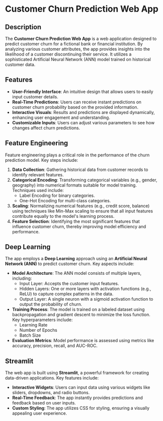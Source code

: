 # Customer Churn Prediction Web App

## Description
The **Customer Churn Prediction Web App** is a web application designed to predict customer churn for a fictional bank or financial institution. By analyzing various customer attributes, the app provides insights into the likelihood of a customer discontinuing their service. It utilizes a sophisticated Artificial Neural Network (ANN) model trained on historical customer data.

## Features
- **User-Friendly Interface**: An intuitive design that allows users to easily input customer details.
- **Real-Time Predictions**: Users can receive instant predictions on customer churn probability based on the provided information.
- **Interactive Visuals**: Results and predictions are displayed dynamically, enhancing user engagement and understanding.
- **Customizable Inputs**: Users can adjust various parameters to see how changes affect churn predictions.

## Feature Engineering
Feature engineering plays a critical role in the performance of the churn prediction model. Key steps include:

1. **Data Collection**: Gathering historical data from customer records to identify relevant features.
2. **Categorical Encoding**: Transforming categorical variables (e.g., gender, geography) into numerical formats suitable for model training. Techniques used include:
   - Label Encoding for binary categories.
   - One-Hot Encoding for multi-class categories.
3. **Scaling**: Normalizing numerical features (e.g., credit score, balance) using techniques like Min-Max scaling to ensure that all input features contribute equally to the model's learning process.
4. **Feature Selection**: Identifying the most significant features that influence customer churn, thereby improving model efficiency and performance.

## Deep Learning
The app employs a **Deep Learning** approach using an **Artificial Neural Network (ANN)** to predict customer churn. Key aspects include:

- **Model Architecture**: The ANN model consists of multiple layers, including:
  - Input Layer: Accepts the customer input features.
  - Hidden Layers: One or more layers with activation functions (e.g., ReLU) to capture complex patterns in the data.
  - Output Layer: A single neuron with a sigmoid activation function to output the probability of churn.
- **Training Process**: The model is trained on a labeled dataset using backpropagation and gradient descent to minimize the loss function. Key hyperparameters include:
  - Learning Rate
  - Number of Epochs
  - Batch Size
- **Evaluation Metrics**: Model performance is assessed using metrics like accuracy, precision, recall, and AUC-ROC.

## Streamlit
The web app is built using **Streamlit**, a powerful framework for creating data-driven applications. Key features include:

- **Interactive Widgets**: Users can input data using various widgets like sliders, dropdowns, and radio buttons.
- **Real-Time Feedback**: The app instantly provides predictions and feedback based on user inputs.
- **Custom Styling**: The app utilizes CSS for styling, ensuring a visually appealing user experience.


